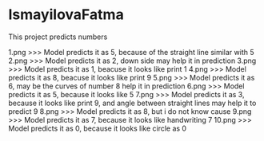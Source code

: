 # IsmayilovaFatma

This project predicts numbers

1.png >>> Model predicts it as 5, because of the straight line similar with 5
2.png >>> Model predicts it as 2, down side may help it in prediction
3.png >>> Model predicts it as 1, beacuse it looks like print 1
4.png >>> Model predicts it as 8, beacuse it looks like print 9
5.png >>> Model predicts it as 6, may be the curves of number 8 help it in prediction
6.png >>> Model predicts it as 5, because it looks like 5
7.png >>> Model predicts it as 3, because it looks like print 9, and angle between straight lines may help it to predict 9
8.png >>> Model predicts it as 8, but i do not know cause
9.png >>> Model predicts it as 7, because it looks like handwriting 7
10.png >>> Model predicts it as 0, because it looks like circle as 0
